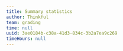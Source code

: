 ```yaml
---
title: Summary statistics
author: Thinkful
team: grading
time: null
uuid: 3ae0184b-c38a-41d3-834c-3b2a7ea9c269
timeHours: null
---
```


